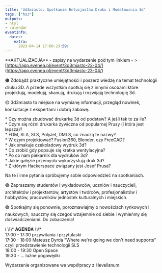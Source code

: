 ```yaml
---
title: '3d3miasto: Spotkanie Entuzjastów Druku i Modelowania 3d'
tags: ["hs3"]
outputs:
- html
- calendar
eventInfo:
  dates:
    extra:
      2023-04-14 17:00-23:59:
---
```

\*\*AKTUALIZACJA\*\* \- zapisy na wydarzenie pod tym linkiem \- \>  
[<https://app.evenea.pl/event/3d3miasto-23-04/](https://app.evenea.pl/event/3d3miasto-23-04/>)

 🟠 Zdobądź praktyczne umiejętności i poszerz wiedzę na temat technologii druku 3D. A przede wszystkim spotkaj się z innymi osobami które projektują, modelują, skanują, drukują i rozwijają technologię 3d.

 🟡 3d3miasto to miejsce na wymianę informacji, przegląd nowinek, konsultacje z ekspertami i dobrą zabawę.

 \* Czy można zbudować drukarkę 3d od podstaw? A jeśli tak to za ile?  
\* Czym się różni drukarka żywiczna od popularnej Prusy (i która jest lepsza)?  
\* FDM, SLA, SLS, PolyJet, DMLS, co znaczą te nazwy?  
\* W czym projektować? Fusion360, Blender, czy FreeCAD?  
\* Jak smakuje czekoladowy wydruk 3d?  
\* Co zrobić gdy popsuje się kratka wentylacyjna?  
\* Po co nam piekarnik dla wydruków 3d?  
\* Jakie gałęzie przemysłu wykorzystują druk 3d?  
\* Z którym Hackerspace związany jest Josef Prusa?

 Na te i inne pytania spróbujemy sobie odpowiedzieć na spotkaniach.

 🟢 Zapraszamy studentów i wykładowców, uczniów i nauczycieli, architektów i projektantów, artystów i twórców, profesjonalistów i hobbystów, pracowników jednostek kulturalnych i miejskich.

 🟣 Spotkajmy się ponownie, porozmawiajmy o nowościach rynkowych i naukowych, nauczmy się czegoś wzajemnie od siebie i wymieńmy się doświadczeniami. Do zobaczenia!

 ℹ \\*\\*\\* 𝐀𝐆𝐄𝐍𝐃𝐀 \\*\\*\\*  
17:00 - 17:30 przywitania i przytulaski  
17:30 - 18:00 Mateusz Dyrda "Where we're going we don't need supports" czyli przedstawienie technologii SLS  
18:00 - 19:30 Open Space  
19:30 - ... luźne pogawędki

 Wydarzenie organizowane we współpracy z Hevelianum.

 
    